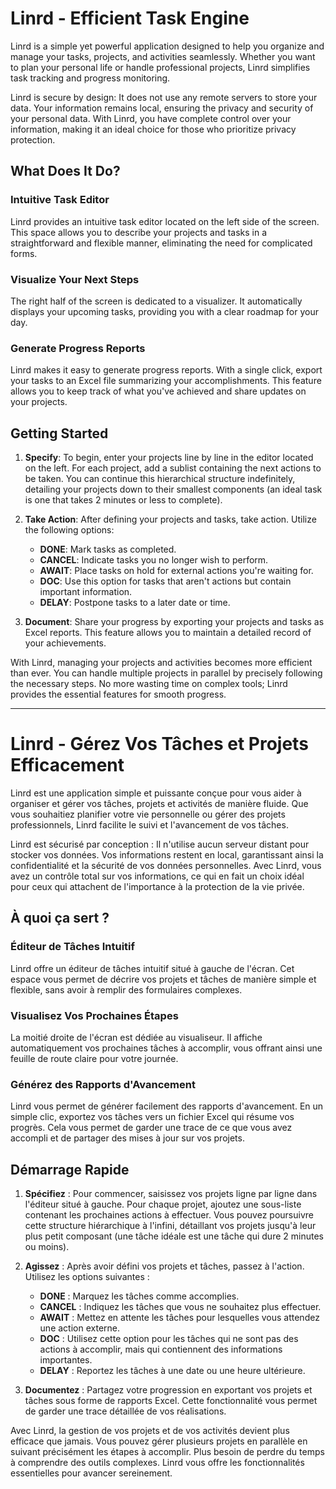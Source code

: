 # Linrd - Efficient Task Engine

Linrd is a simple yet powerful application designed to help you organize and manage your tasks, projects, and activities seamlessly. Whether you want to plan your personal life or handle professional projects, Linrd simplifies task tracking and progress monitoring.

Linrd is secure by design: It does not use any remote servers to store your data. Your information remains local, ensuring the privacy and security of your personal data. With Linrd, you have complete control over your information, making it an ideal choice for those who prioritize privacy protection.

## What Does It Do?

### Intuitive Task Editor

Linrd provides an intuitive task editor located on the left side of the screen. This space allows you to describe your projects and tasks in a straightforward and flexible manner, eliminating the need for complicated forms.

### Visualize Your Next Steps

The right half of the screen is dedicated to a visualizer. It automatically displays your upcoming tasks, providing you with a clear roadmap for your day.

### Generate Progress Reports

Linrd makes it easy to generate progress reports. With a single click, export your tasks to an Excel file summarizing your accomplishments. This feature allows you to keep track of what you've achieved and share updates on your projects.

## Getting Started

1. **Specify**: To begin, enter your projects line by line in the editor located on the left. For each project, add a sublist containing the next actions to be taken. You can continue this hierarchical structure indefinitely, detailing your projects down to their smallest components (an ideal task is one that takes 2 minutes or less to complete).

2. **Take Action**: After defining your projects and tasks, take action. Utilize the following options:
   - **DONE**: Mark tasks as completed.
   - **CANCEL**: Indicate tasks you no longer wish to perform.
   - **AWAIT**: Place tasks on hold for external actions you're waiting for.
   - **DOC**: Use this option for tasks that aren't actions but contain important information.
   - **DELAY**: Postpone tasks to a later date or time.

3. **Document**: Share your progress by exporting your projects and tasks as Excel reports. This feature allows you to maintain a detailed record of your achievements.

With Linrd, managing your projects and activities becomes more efficient than ever. You can handle multiple projects in parallel by precisely following the necessary steps. No more wasting time on complex tools; Linrd provides the essential features for smooth progress.



-----

# Linrd - Gérez Vos Tâches et Projets Efficacement

Linrd est une application simple et puissante conçue pour vous aider à organiser et gérer vos tâches, projets et activités de manière fluide. Que vous souhaitiez planifier votre vie personnelle ou gérer des projets professionnels, Linrd facilite le suivi et l'avancement de vos tâches.

Linrd est sécurisé par conception : Il n'utilise aucun serveur distant pour stocker vos données. Vos informations restent en local, garantissant ainsi la confidentialité et la sécurité de vos données personnelles. Avec Linrd, vous avez un contrôle total sur vos informations, ce qui en fait un choix idéal pour ceux qui attachent de l'importance à la protection de la vie privée.

## À quoi ça sert ?

### Éditeur de Tâches Intuitif

Linrd offre un éditeur de tâches intuitif situé à gauche de l'écran. Cet espace vous permet de décrire vos projets et tâches de manière simple et flexible, sans avoir à remplir des formulaires complexes.

### Visualisez Vos Prochaines Étapes

La moitié droite de l'écran est dédiée au visualiseur. Il affiche automatiquement vos prochaines tâches à accomplir, vous offrant ainsi une feuille de route claire pour votre journée.

### Générez des Rapports d'Avancement

Linrd vous permet de générer facilement des rapports d'avancement. En un simple clic, exportez vos tâches vers un fichier Excel qui résume vos progrès. Cela vous permet de garder une trace de ce que vous avez accompli et de partager des mises à jour sur vos projets.

## Démarrage Rapide

1. **Spécifiez** : Pour commencer, saisissez vos projets ligne par ligne dans l'éditeur situé à gauche. Pour chaque projet, ajoutez une sous-liste contenant les prochaines actions à effectuer. Vous pouvez poursuivre cette structure hiérarchique à l'infini, détaillant vos projets jusqu'à leur plus petit composant (une tâche idéale est une tâche qui dure 2 minutes ou moins).

2. **Agissez** : Après avoir défini vos projets et tâches, passez à l'action. Utilisez les options suivantes :
   - **DONE** : Marquez les tâches comme accomplies.
   - **CANCEL** : Indiquez les tâches que vous ne souhaitez plus effectuer.
   - **AWAIT** : Mettez en attente les tâches pour lesquelles vous attendez une action externe.
   - **DOC** : Utilisez cette option pour les tâches qui ne sont pas des actions à accomplir, mais qui contiennent des informations importantes.
   - **DELAY** : Reportez les tâches à une date ou une heure ultérieure.

3. **Documentez** : Partagez votre progression en exportant vos projets et tâches sous forme de rapports Excel. Cette fonctionnalité vous permet de garder une trace détaillée de vos réalisations.

Avec Linrd, la gestion de vos projets et de vos activités devient plus efficace que jamais. Vous pouvez gérer plusieurs projets en parallèle en suivant précisément les étapes à accomplir. Plus besoin de perdre du temps à comprendre des outils complexes. Linrd vous offre les fonctionnalités essentielles pour avancer sereinement.

